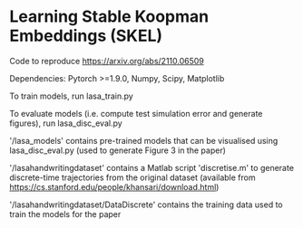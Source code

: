 # Learning Stable Koopman Embeddings (SKEL)

Code to reproduce https://arxiv.org/abs/2110.06509

Dependencies:
Pytorch >=1.9.0, Numpy, Scipy, Matplotlib

To train models, run lasa_train.py

To evaluate models (i.e. compute test simulation error and generate figures), run lasa_disc_eval.py

'/lasa_models' contains pre-trained models that can be visualised using lasa_disc_eval.py (used to generate Figure 3 in the paper)

'/lasahandwritingdataset' contains a Matlab script 'discretise.m' to generate discrete-time trajectories from the original dataset (available from https://cs.stanford.edu/people/khansari/download.html)

'/lasahandwritingdataset/DataDiscrete' contains the training data used to train the models for the paper
